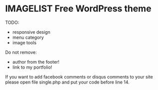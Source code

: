 IMAGELIST Free WordPress theme
===================

TODO:
- responsive design
- menu category
- image tools

Do not remove:
- author from the footer!
- link to my portfolio!

If you want to add facebook comments or disqus comments to your site please open file single.php and put your code before line 14.
